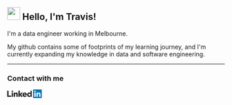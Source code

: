 ## <img src="https://media.giphy.com/media/hvRJCLFzcasrR4ia7z/giphy.gif" height="30px" width="30px"> Hello, I'm Travis!

I'm a data engineer working in Melbourne. <br>

My github contains some of footprints of my learning journey, and I'm currently expanding my knowledge in data and software engineering.<br>

<!-- You can check out [`learning`](https://github.com/TravisH0301/learning) for the notes I've made during learning. !-->

---
### Contact with me
[<img align="left" alt="LinkedIn" width="80" src="https://github.com/TravisH0301/TravisH0301/blob/master/images/linkedin%20logo.png" />]( http://www.linkedin.com/in/travis-j-hong)
